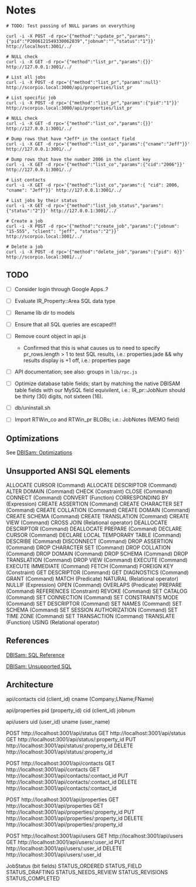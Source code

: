 # Notes

```console
# TODO: Test passing of NULL params on everything

curl -i -X POST -d rpc='{"method":"update_pr","params":{"pid":"P2006121549330062039","jobnum":"","status":"1"}}' http://localhost:3001/../

# NULL check
curl -i -X GET -d rpc='{"method":"list_pr","params":{}}' http://127.0.0.1:3001/../

# List all jobs
curl -i -X POST -d rpc='{"method":"list_pr","params":null}' http://scorpio.local:3000/api/properties/list_pr

# List specific job
curl -i -X POST -d rpc='{"method":"list_pr","params":{"pid":"1"}}' http://scorpio.local:3000/api/properties/list_pr

# NULL check
curl -i -X GET -d rpc='{"method":"list_co","params":{}}' http://127.0.0.1:3001/../

# Dump rows that have *Jeff* in the contact field
curl -i -X GET -d rpc='{"method":"list_co","params":{"cname":"Jeff"}}' http://127.0.0.1:3001/../

# Dump rows that have the number 2006 in the client key
curl -i -X GET -d rpc='{"method":"list_co","params":{"cid":"2006"}}' http://127.0.0.1:3001/../

# List contacts
curl -i -X GET -d rpc='{"method":"list_co","params":{ "cid": 2006, "cname": "Jeff"}}' http://127.0.0.1:3001/../

# List jobs by their status
curl -i -X GET -d rpc='{"method":"list_job_status","params":{"status":"2"}}' http://127.0.0.1:3001/../

# Create a job
curl -i -X POST -d rpc='{"method":"create_job","params":{"jobnum": "15-555", "client": "jeff", "status":"2"}}' http://scorpio.local:3001/../

# Delete a job
curl -i -X POST -d rpc='{"method":"delete_job","params":{"pid": 6}}' http://scorpio.local:3001/../

```

## TODO

- [ ] Consider login through Google Apps..?

- [ ] Evaluate IR_Property::Area SQL data type
- [ ] Rename lib dir to models
- [ ] Ensure that all SQL queries are escaped!!!

- [ ] Remove count object in api.js
  * Confirmed that this is what causes us to need to specify pr_rows.length > 1 to test SQL results, i.e.: properties.jade && why results display is +1 off, i.e.: properties page

- [ ] API documentation; see also: groups in ```lib/rpc.js```

- [ ] Optimize database table fields; start by matching the native DBISAM
table fields with our MySQL field equivilent, i.e.: IR_pr::JobNum should be
thirty (30) digits, not sixteen (16).

- [ ] db/uninstall.sh

- [ ] Import RTWin_co and RTWin_pr BLOBs; i.e.: JobNotes (MEMO field)

## Optimizations

See [DBISam: Optimizations](http://www.elevatesoft.com/manual?action=viewtopic&id=dbisam4&product=rsdelphi&version=XE&topic=Optimizations)

## Unsupported ANSI SQL elements

ALLOCATE CURSOR (Command)
ALLOCATE DESCRIPTOR (Command)
ALTER DOMAIN (Command)
CHECK (Constraint)
CLOSE (Command)
CONNECT (Command)
CONVERT (Function)
CORRESPONDING BY (Expression)
CREATE ASSERTION (Command)
CREATE CHARACTER SET (Command)
CREATE COLLATION (Command)
CREATE DOMAIN (Command)
CREATE SCHEMA (Command)
CREATE TRANSLATION (Command)
CREATE VIEW (Command)
CROSS JOIN (Relational operator)
DEALLOCATE DESCRIPTOR (Command)
DEALLOCATE PREPARE (Command)
DECLARE CURSOR (Command)
DECLARE LOCAL TEMPORARY TABLE (Command)
DESCRIBE (Command)
DISCONNECT (Command)
DROP ASSERTION (Command)
DROP CHARACTER SET (Command)
DROP COLLATION (Command)
DROP DOMAIN (Command)
DROP SCHEMA (Command)
DROP TRANSLATION (Command)
DROP VIEW (Command)
EXECUTE (Command)
EXECUTE IMMEDIATE (Command)
FETCH (Command)
FOREIGN KEY (Constraint)
GET DESCRIPTOR (Command)
GET DIAGNOSTICS (Command)
GRANT (Command)
MATCH (Predicate)
NATURAL (Relational operator)
NULLIF (Expression)
OPEN (Command)
OVERLAPS (Predicate)
PREPARE (Command)
REFERENCES (Constraint)
REVOKE (Command)
SET CATALOG (Command)
SET CONNECTION (Command)
SET CONSTRAINTS MODE (Command)
SET DESCRIPTOR (Command)
SET NAMES (Command)
SET SCHEMA (Command)
SET SESSION AUTHORIZATION (Command)
SET TIME ZONE (Command)
SET TRANSACTION (Command)
TRANSLATE (Function)
USING (Relational operator)

## References

[DBISam: SQL Reference](http://www.elevatesoft.com/manual?action=topics&id=dbisam4&product=rsdelphi&version=XE&section=sql_reference)

[DBISam: Unsupported SQL](http://www.elevatesoft.com/manual?action=viewtopic&id=dbisam4&product=rsdelphi&version=XE&topic=Unsupported_SQL)

## Architecture

  api/contacts
cid (client_id)
cname (Company;LName;FName)

  api/properties
pid (property_id)
cid (client_id)
jobnum

  api/users
uid (user_id)
uname (user_name)

POST http://localhost:3001/api/status
GET http://localhost:3001/api/status
GET http://localhost:3001/api/status/:property_id
PUT http://localhost:3001/api/status/:property_id
DELETE http://localhost:3001/api/status/:property_id

POST http://localhost:3001/api/contacts
GET http://localhost:3001/api/contacts
GET http://localhost:3001/api/contacts/:contact_id
PUT http://localhost:3001/api/contacts/:contact_id
DELETE http://localhost:3001/api/contacts/:contact_id

POST http://localhost:3001/api/properties
GET http://localhost:3001/api/properties
GET http://localhost:3001/api/properties/:property_id
PUT http://localhost:3001/api/properties/:property_id
DELETE http://localhost:3001/api/properties/:property_id

POST http://localhost:3001/api/users
GET http://localhost:3001/api/users
GET http://localhost:3001/api/users/:user_id
PUT http://localhost:3001/api/users/:user_id
DELETE http://localhost:3001/api/users/:user_id

JobStatus (bit fields)
STATUS_ORDERED
STATUS_FIELD
STATUS_DRAFTING
STATUS_NEEDS_REVIEW
STATUS_REVISIONS
STATUS_COMPLETED
